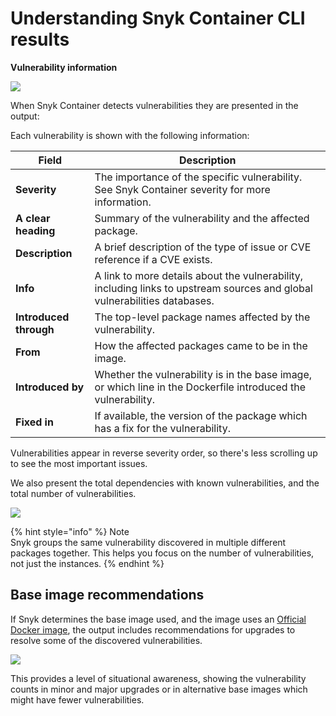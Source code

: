 # Understanding Snyk Container CLI results

**Vulnerability information**

![](../../../.gitbook/assets/clivulnerabiilities.png)

When Snyk Container detects vulnerabilities they are presented in the output:

Each vulnerability is shown with the following information:

| **Field**              | **Description**                                                                                                           |
| ---------------------- | ------------------------------------------------------------------------------------------------------------------------- |
| **Severity**           | The importance of the specific vulnerability. See Snyk Container severity for more information.                           |
| **A clear heading**    | Summary of the vulnerability and the affected package.                                                                    |
| **Description**        | A brief description of the type of issue or CVE reference if a CVE exists.                                                |
| **Info**               | A link to more details about the vulnerability, including links to upstream sources and global vulnerabilities databases. |
| **Introduced through** | The top-level package names affected by the vulnerability.                                                                |
| **From**               | How the affected packages came to be in the image.                                                                        |
| **Introduced by**      | Whether the vulnerability is in the base image, or which line in the Dockerfile introduced the vulnerability.             |
| **Fixed in**           | If available, the version of the package which has a fix for the vulnerability.                                           |

Vulnerabilities appear in reverse severity order, so there's less scrolling up to see the most important issues.

We also present the total dependencies with known vulnerabilities, and the total number of vulnerabilities.

![](../../../.gitbook/assets/clisummary.png)

{% hint style="info" %}
Note\
Snyk groups the same vulnerability discovered in multiple different packages together. This helps you focus on the number of vulnerabilities, not just the instances.
{% endhint %}

## Base image recommendations

If Snyk determines the base image used, and the image uses an [Official Docker image](https://docs.docker.com/docker-hub/official\_images/), the output includes recommendations for upgrades to resolve some of the discovered vulnerabilities.

![](../../../.gitbook/assets/clirecommendations.png)

This provides a level of situational awareness, showing the vulnerability counts in minor and major upgrades or in alternative base images which might have fewer vulnerabilities.
